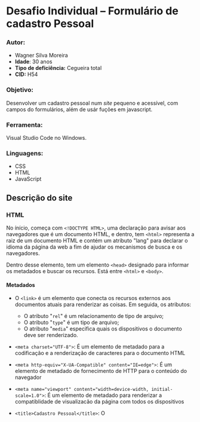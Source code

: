 # Desafio Individual – Formulário de cadastro Pessoal

### Autor:

- Wagner Silva Moreira
- **Idade**: 30 anos
- **Tipo de deficiência:** Cegueira total
- **CID:** H54

### Objetivo:

Desenvolver um cadastro pessoal num *site* pequeno e acessível, com campos do formulários, além de usár fuções em javascript. 
### Ferramenta:

Visual Studio Code no Windows.

### Linguagens: 

- CSS
- HTML
- JavaScript

## Descrição do site

### HTML

No ínício, começa com `<!DOCTYPE HTML>`, uma declaração para avisar aos navegadores que é um documento HTML, e dentro, tem `<html>` representa a raiz de um documento HTML e contém um atributo "lang" para declarar o idioma da página da web a fim de ajudar os mecanismos de busca e os navegadores. 

Dentro desse elemento, tem um elemento `<head>` designado para informar os metadados e buscar os recursos. Está entre `<html>` e `<body>`. 

#### Metadados

- O `<link>` é um elemento que conecta os recursos externos aos documentos atuais para renderizar as coisas. Em seguida, os atributos:
  - O atributo "`rel`" é um relacionamento de tipo de arquivo;
  - O atributo "`type`" é um tipo de arquivo;
  - O atributo "`media`" especifica quais os dispositivos o documento deve ser renderizado.

- `<meta charset="UTF-8">`: É um elemento de metadado para a codificação e a renderização de caracteres para o documento HTML
- `<meta http-equiv="X-UA-Compatible" content="IE=edge">`: É um elemento de metadado de fornecimento de HTTP para o conteúdo do navegador
- `<meta name="viewport" content="width=device-width, initial-scale=1.0">`: É um elemento de metadado para renderizar a compatiblidade de visualizacão da página com todos os dispositivos
- `<title>Cadastro Pessoal</title>`: O <title> é um elemento que renderiza o título para a aba do navegador

#### Corpo

O elemento `<body>` renderiza todo o corpo de um document.

No corpo, vocês encontram os elementos <div>, que são divisões ou uma seções num documento HTML. O atributo "`class`" é um nome de classe para um elemento para pegar os seletores de um arquivo CSS.

Além disso, numa divisão, temos:

- `<h1>` é um cabeçalho de primeiro grau.
- `<h2>` é um cabeçalho de segundo grau.
- `<p>` é uma definição de parágrafos.
- `<hr/>` é um mais frequentemente exibido como uma regra horizontal que é usada para separar conteúdo (ou definir uma alteração) numa página HTML.

#### Formulário

O `<form>` é um elemento de criação de formulário usado para onde o usuário possa preencher os campos. Nele, tem um atributo "`onsubmit`" é um evento de submissão em JavaScript que executa a função. Dentro do formulário, definimos as classes `grupo-de-caixa` para agrupar o rótulo e o campo para uma mesma linha e expandir a largura do campo até à largura da classe "`descricao`".

Nele, temos:

##### Rótulos

- O `<label>` é um elemento que rotula a informação.
  - O atributo "`for`" é um método que pega o identificador do campo de entrada.

##### Campos de entrada

- O `<input>` é um elemento de campo de entrada para o usuário escrever o valor e preenchê-lo.
  - O atributo "`id`" é uma vinculação do campo ao rótulo.
  - O atributo "`required`" significa que o campo não pode ser vazio.
  - O atributo "`aria-required`" é semelhante ao "required" para pessoas com deficiência.
  - O atributo "`maxlength`" define o limite de caracteres.
  - O atributo "`placeholder`" é um valor da dica ou do exemplo.
  - O atributo "`pattern`" é um método de expressão regular.

#### Fim

O comando `<button type="button" onclick="carregarEndereco()">Clique para carregar os campos do endereço</button>` é um botão com um evento "onclick" que executa a função "carregarEndereco()" para checar se CEP é válido ou não e também preencher todos os campos de endereço de forma automática. 

O comando `<input id="cadastrar" type="submit" value="Enviar dados">` é um botão de submissão com um valor para renderizar

O comando `<script type="text/javascript" src="js/script.dev.js"></script>` é elemento para anexar o arquivo externo em JavaScript e define o tipo de documento

### JavaScript

Executamos uma função (`function`) chamada `carregarEndereco()`, que foi executada ao clicar o botão em HTML. Dentro de uma função, usamos `getElementById` para pegar o valor por meio de um identificador do campo de entrada. Então ao obter o valor, analisamos os seguintes casos :

Validação do CEP
Quando consultado um CEP de formato inválido, por exemplo: "950100100" (9 dígitos), "95010A10" (alfanumérico), "95010 10" (espaço), o código de retorno da consulta será um 400 (Bad Request). Antes de acessar o webservice, valide o formato do CEP e certifique-se que o mesmo possua {8} dígitos. Exemplo de como validar o formato do CEP em javascript está disponível nos exemplos abaixo.
Quando consultado um CEP de formato válido, porém inexistente, por exemplo: "99999999", o retorno conterá um valor de "erro" igual a "true". Isso significa que o CEP consultado não foi encontrado 
- Checamos se for (`if ()`) menor que 8 números (`length != 8`) de CEP, avisamos (`alert`) que o CEP deve ter 8 números sem hífen.
- Pegamos a expressão regular de CEP para testar se é válido ou não – se válido, avisamos que é válido, senão avisamos que é inválido.

No fim, na última função, dentro da qual temos um comando `window.location.href`, que encaminha paraa próxima página de mensagem enviada com sucesso. 

## Referências

### HTML

- [O uso de `aria-required`](https://developer.mozilla.org/pt-BR/docs/Web/Accessibility/ARIA/ARIA_Techniques/Using_the_aria-required_attribute)
- [O uso de `pattern`](https://pt.stackoverflow.com/questions/182118/como-usar-o-atributo-pattern)
- [O uso de expressão regular de números permitidos](https://www.w3schools.com/jsref/jsref_regexp_not_0-9.asp)


### JavaScript

- [Validação de CEP pelo ViaCEP](https://viacep.com.br/#:~:text=Acessando%20o%20webservice%20de%20CEP,piped%22%20ou%20%22querty%22.)
- [A expressão regular de CEP](https://dfilitto.com.br/video-aulas/validacao-do-cep-utilizando-expressao-regular/)

### CSS

Aprendi tentando usar cores diferentes, e perguntando para colegas o resultado, visto que sou cego total. 